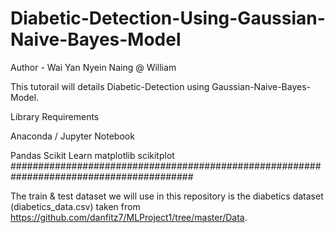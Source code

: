 # Diabetic-Detection-Using-Gaussian-Naive-Bayes-Model

Author - Wai Yan Nyein Naing @ William

This tutorail will details Diabetic-Detection using Gaussian-Naive-Bayes-Model.

Library Requirements

Anaconda / Jupyter Notebook

Pandas
Scikit Learn
matplotlib
scikitplot
#########################################################################################

The train & test dataset we will use in this repository is the diabetics dataset (diabetics_data.csv) taken from https://github.com/danfitz7/MLProject1/tree/master/Data.

